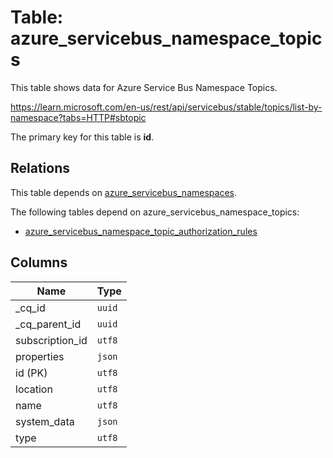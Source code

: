 # Table: azure_servicebus_namespace_topics

This table shows data for Azure Service Bus Namespace Topics.

https://learn.microsoft.com/en-us/rest/api/servicebus/stable/topics/list-by-namespace?tabs=HTTP#sbtopic

The primary key for this table is **id**.

## Relations

This table depends on [azure_servicebus_namespaces](azure_servicebus_namespaces).

The following tables depend on azure_servicebus_namespace_topics:
  - [azure_servicebus_namespace_topic_authorization_rules](azure_servicebus_namespace_topic_authorization_rules)

## Columns

| Name          | Type          |
| ------------- | ------------- |
|_cq_id|`uuid`|
|_cq_parent_id|`uuid`|
|subscription_id|`utf8`|
|properties|`json`|
|id (PK)|`utf8`|
|location|`utf8`|
|name|`utf8`|
|system_data|`json`|
|type|`utf8`|